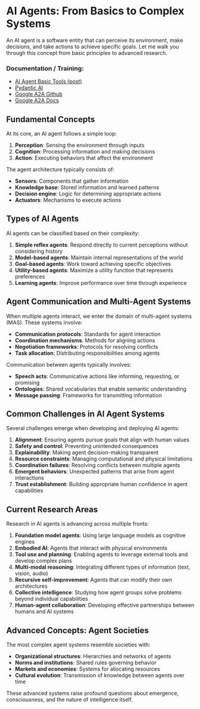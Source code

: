 # AI Agents: From Basics to Complex Systems

An AI agent is a software entity that can perceive its environment, make decisions, and take actions to achieve specific goals. Let me walk you through this concept from basic principles to advanced research.

### Documentation / Training:
- [AI Agent Basic Tools (post)](https://www.linkedin.com/posts/shirin-khosravi-jam_i-am-a-data-scientist-and-i-built-ai-agents-activity-7331938079835848705-ADxB?utm_source=share&utm_medium=member_android&rcm=ACoAAA1u5M4Bug9k301OIryWqnTXjYpn4_R9r9k)
- [Pydantic AI](https://ai.pydantic.dev/a2a/#installation)
- [Google A2A Github](https://github.com/a2aproject/A2A)
- [Google A2A Docs](https://a2aprotocol.ai/docs/guide/a2a-protocol-specification-python#usage-examples)

## Fundamental Concepts

At its core, an AI agent follows a simple loop:
1. **Perception**: Sensing the environment through inputs
2. **Cognition**: Processing information and making decisions
3. **Action**: Executing behaviors that affect the environment

The agent architecture typically consists of:
- **Sensors**: Components that gather information
- **Knowledge base**: Stored information and learned patterns
- **Decision engine**: Logic for determining appropriate actions
- **Actuators**: Mechanisms to execute actions

## Types of AI Agents

AI agents can be classified based on their complexity:

1. **Simple reflex agents**: Respond directly to current perceptions without considering history
2. **Model-based agents**: Maintain internal representations of the world
3. **Goal-based agents**: Work toward achieving specific objectives
4. **Utility-based agents**: Maximize a utility function that represents preferences
5. **Learning agents**: Improve performance over time through experience

## Agent Communication and Multi-Agent Systems

When multiple agents interact, we enter the domain of multi-agent systems (MAS). These systems involve:

- **Communication protocols**: Standards for agent interaction
- **Coordination mechanisms**: Methods for aligning actions
- **Negotiation frameworks**: Protocols for resolving conflicts
- **Task allocation**: Distributing responsibilities among agents

Communication between agents typically involves:
- **Speech acts**: Communicative actions like informing, requesting, or promising
- **Ontologies**: Shared vocabularies that enable semantic understanding
- **Message passing**: Frameworks for transmitting information

## Common Challenges in AI Agent Systems

Several challenges emerge when developing and deploying AI agents:

1. **Alignment**: Ensuring agents pursue goals that align with human values
2. **Safety and control**: Preventing unintended consequences
3. **Explainability**: Making agent decision-making transparent
4. **Resource constraints**: Managing computational and physical limitations
5. **Coordination failures**: Resolving conflicts between multiple agents
6. **Emergent behaviors**: Unexpected patterns that arise from agent interactions
7. **Trust establishment**: Building appropriate human confidence in agent capabilities

## Current Research Areas

Research in AI agents is advancing across multiple fronts:

1. **Foundation model agents**: Using large language models as cognitive engines
2. **Embodied AI**: Agents that interact with physical environments
3. **Tool use and planning**: Enabling agents to leverage external tools and develop complex plans
4. **Multi-modal reasoning**: Integrating different types of information (text, vision, audio)
5. **Recursive self-improvement**: Agents that can modify their own architectures
6. **Collective intelligence**: Studying how agent groups solve problems beyond individual capabilities
7. **Human-agent collaboration**: Developing effective partnerships between humans and AI systems

## Advanced Concepts: Agent Societies

The most complex agent systems resemble societies with:

- **Organizational structures**: Hierarchies and networks of agents
- **Norms and institutions**: Shared rules governing behavior
- **Markets and economies**: Systems for allocating resources
- **Cultural evolution**: Transmission of knowledge between agents over time

These advanced systems raise profound questions about emergence, consciousness, and the nature of intelligence itself.
